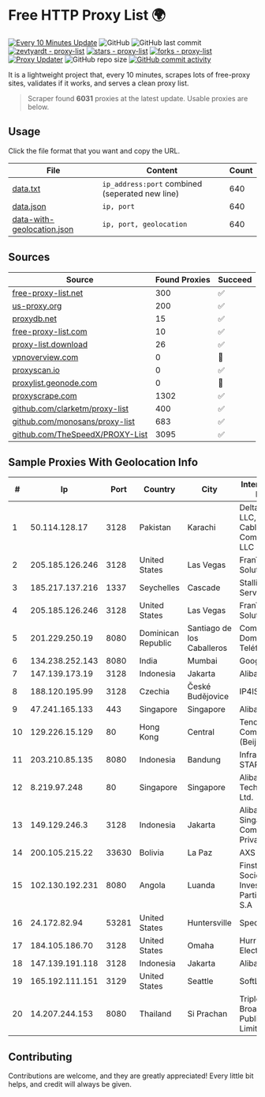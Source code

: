 
# Free HTTP Proxy List 🌍

[![Every 10 Minutes Update](https://github.com/mertguvencli/http-proxy-list/actions/workflows/main.yml/badge.svg?branch=main)](https://github.com/mertguvencli/http-proxy-list/actions/workflows/main.yml)
![GitHub](https://img.shields.io/github/license/mertguvencli/http-proxy-list)
![GitHub last commit](https://img.shields.io/github/last-commit/mertguvencli/http-proxy-list)
[![zevtyardt - proxy-list](https://img.shields.io/static/v1?label=zevtyardt&message=proxy-list&color=blue&logo=github)](https://github.com/zevtyardt/proxy-list "Go to GitHub repo")
[![stars - proxy-list](https://img.shields.io/github/stars/zevtyardt/proxy-list?style=social)](https://github.com/zevtyardt/proxy-list)
[![forks - proxy-list](https://img.shields.io/github/forks/zevtyardt/proxy-list?style=social)](https://github.com/zevtyardt/proxy-list)
[![Proxy Updater](https://github.com/zevtyardt/proxy-list/workflows/Proxy%20Updater/badge.svg)](https://github.com/zevtyardt/proxy-list/actions?query=workflow:"Proxy+Updater")
![GitHub repo size](https://img.shields.io/github/repo-size/zevtyardt/proxy-list)
[![GitHub commit activity](https://img.shields.io/github/commit-activity/m/zevtyardt/proxy-list?logo=commits)](https://github.com/zevtyardt/proxy-list/commits/main)

It is a lightweight project that, every 10 minutes, scrapes lots of free-proxy sites, validates if it works, and serves a clean proxy list.

> Scraper found **6031** proxies at the latest update. Usable proxies are below.

## Usage

Click the file format that you want and copy the URL.

|File|Content|Count|
|----|-------|-----|
|[data.txt](https://raw.githubusercontent.com/mertguvencli/http-proxy-list/main/proxy-list/data.txt)|`ip_address:port` combined (seperated new line)|640|
|[data.json](https://raw.githubusercontent.com/mertguvencli/http-proxy-list/main/proxy-list/data.json)|`ip, port`|640|
|[data-with-geolocation.json](https://raw.githubusercontent.com/mertguvencli/http-proxy-list/main/proxy-list/data-with-geolocation.json)|`ip, port, geolocation`|640|

## Sources

|Source|Found Proxies|Succeed|
|------|-------------|-------|
|[free-proxy-list.net](https://free-proxy-list.net)|300|✅|
|[us-proxy.org](https://www.us-proxy.org)|200|✅|
|[proxydb.net](http://proxydb.net)|15|✅|
|[free-proxy-list.com](https://free-proxy-list.com/?page=&port=&type%5B%5D=http&type%5B%5D=https&up_time=0&search=Search)|10|✅|
|[proxy-list.download](https://www.proxy-list.download/HTTP)|26|✅|
|[vpnoverview.com](https://vpnoverview.com/privacy/anonymous-browsing/free-proxy-servers)|0|🚫|
|[proxyscan.io](https://www.proxyscan.io)|0|✅|
|[proxylist.geonode.com](https://proxylist.geonode.com/api/proxy-list?limit=300&page=1&sort_by=lastChecked&sort_type=desc&protocols=http,https)|0|🚫|
|[proxyscrape.com](https://api.proxyscrape.com/v2/?request=displayproxies&protocol=http&timeout=10000&country=all&ssl=all&anonymity=all)|1302|✅|
|[github.com/clarketm/proxy-list](https://raw.githubusercontent.com/clarketm/proxy-list/master/proxy-list-raw.txt)|400|✅|
|[github.com/monosans/proxy-list](https://raw.githubusercontent.com/monosans/proxy-list/main/proxies/http.txt)|683|✅|
|[github.com/TheSpeedX/PROXY-List](https://raw.githubusercontent.com/TheSpeedX/PROXY-List/master/http.txt)|3095|✅|


## Sample Proxies With Geolocation Info

|#|Ip|Port|Country|City|Internet Service Provider|
|-|--|----|-------|----|-------------------------|
|1|50.114.128.17|3128|Pakistan|Karachi|Delta Centric LLC, Comcast Cable Communications, LLC|
|2|205.185.126.246|3128|United States|Las Vegas|FranTech Solutions|
|3|185.217.137.216|1337|Seychelles|Cascade|Stallion Network Services Limited|
|4|205.185.126.246|3128|United States|Las Vegas|FranTech Solutions|
|5|201.229.250.19|8080|Dominican Republic|Santiago de los Caballeros|Compañía Dominicana de Teléfonos S. A.|
|6|134.238.252.143|8080|India|Mumbai|Google LLC|
|7|147.139.173.19|3128|Indonesia|Jakarta|Alibaba.com LLC|
|8|188.120.195.99|3128|Czechia|České Budějovice|IP4ISP z.s.p.o|
|9|47.241.165.133|443|Singapore|Singapore|Alibaba.com LLC|
|10|129.226.15.129|80|Hong Kong|Central|Tencent Cloud Computing (Beijing) Co|
|11|203.210.85.135|8080|Indonesia|Bandung|Infrastruktur STARNET|
|12|8.219.97.248|80|Singapore|Singapore|Alibaba (US) Technology Co., Ltd.|
|13|149.129.246.3|3128|Indonesia|Jakarta|Alibaba.com Singapore E-Commerce Private Limited|
|14|200.105.215.22|33630|Bolivia|La Paz|AXS Bolivia S. A.|
|15|102.130.192.231|8080|Angola|Luanda|Finstar - Sociedade de Investimento e Participacoes S.A|
|16|24.172.82.94|53281|United States|Huntersville|Spectrum|
|17|184.105.186.70|3128|United States|Omaha|Hurricane Electric LLC|
|18|147.139.191.118|3128|Indonesia|Jakarta|Alibaba.com LLC|
|19|165.192.111.151|3129|United States|Seattle|SoftLayer|
|20|14.207.244.153|8080|Thailand|Si Prachan|Triple T Broadband Public Company Limited|



## Contributing

Contributions are welcome, and they are greatly appreciated! Every
little bit helps, and credit will always be given.

